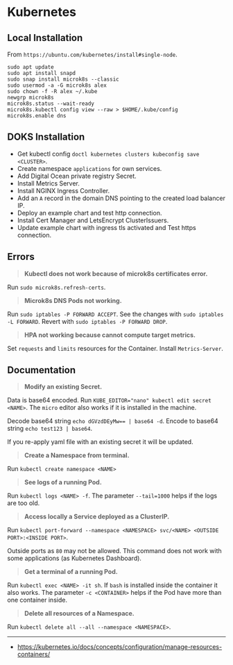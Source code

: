 # Kubernetes

## Local Installation

From `https://ubuntu.com/kubernetes/install#single-node`.

```
sudo apt update
sudo apt install snapd
sudo snap install microk8s --classic
sudo usermod -a -G microk8s alex
sudo chown -f -R alex ~/.kube
newgrp microk8s
microk8s.status --wait-ready
microk8s.kubectl config view --raw > $HOME/.kube/config
microk8s.enable dns
```

## DOKS Installation

- Get kubectl config `doctl kubernetes clusters kubeconfig save <CLUSTER>`.
- Create namespace `applications` for own services.
- Add Digital Ocean private registry Secret.
- Install Metrics Server.
- Install NGINX Ingress Controller.
- Add an `A` record in the domain DNS pointing to the created load balancer IP.
- Deploy an example chart and test http connection.
- Install Cert Manager and LetsEncrypt ClusterIssuers.
- Update example chart with ingress tls activated and Test https connection.

## Errors

> **Kubectl does not work because of microk8s certificates error.**

Run `sudo microk8s.refresh-certs`.

> **Microk8s DNS Pods not working.**

Run `sudo iptables -P FORWARD ACCEPT`.
See the changes with `sudo iptables -L FORWARD`.
Revert with `sudo iptables -P FORWARD DROP`.

> **HPA not working because cannot compute target metrics.**

Set `requests` and `limits` resources for the Container.
Install `Metrics-Server`.

## Documentation

> **Modify an existing Secret.**

Data is base64 encoded.
Run `KUBE_EDITOR="nano" kubectl edit secret <NAME>`.
The `micro` editor also works if it is installed in the machine.

Decode base64 string `echo dGVzdDEyMw== | base64 -d`.
Encode to base64 string `echo test123 | base64`.

If you re-apply yaml file with an existing secret it will be updated.

> **Create a Namespace from terminal.**

Run `kubectl create namespace <NAME>`

> **See logs of a running Pod.**

Run `kubectl logs <NAME> -f`.
The parameter `--tail=1000` helps if the logs are too old.

> **Access locally a Service deployed as a ClusterIP.**

Run `kubectl port-forward --namespace <NAMESPACE> svc/<NAME> <OUTSIDE PORT>:<INSIDE PORT>`.

Outside ports as `80` may not be allowed.
This command does not work with some applications (as Kubernetes Dashboard).

> **Get a terminal of a running Pod.**

Run `kubectl exec <NAME> -it sh`.
If `bash` is installed inside the container it also works.
The parameter `-c <CONTAINER>` helps if the Pod have more than one container inside.

> **Delete all resources of a Namespace.**

Run `kubectl delete all --all --namespace <NAMESPACE>`.

---

- https://kubernetes.io/docs/concepts/configuration/manage-resources-containers/
